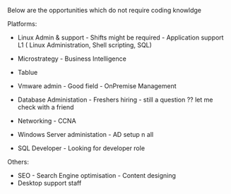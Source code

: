 Below are the opportunities which do not require coding knowldge

Platforms:
- Linux Admin & support - Shifts might be required - Application support L1 ( Linux Administration, Shell scripting, SQL)
- Microstrategy - Business Intelligence
- Tablue
- Vmware admin  - Good field - OnPremise Management 
- Database Administation - Freshers hiring - still a question ?? let me check with a friend


- Networking - CCNA
- Windows Server administation - AD setup n all
- SQL Developer - Looking for developer role


Others:
- SEO - Search Engine optimisation - Content designing
- Desktop support staff
